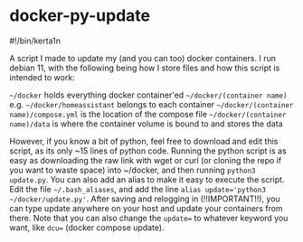 # docker-py-update
#!/bin/kerta1n

A script I made to update my (and you can too) docker containers. I run debian 11, with the following being how I store files and how this script is intended to work:

`~/docker` holds everything docker container'ed
`~/docker/(container name)` e.g. `~/docker/homeassistant` belongs to each container
`~/docker/(container name)/compose.yml` is the location of the compose file
`~/docker/(container name)/data` is where the container volume is bound to and stores the data

However, if you know a bit of python, feel free to download and edit this script, as its only ~15 lines of python code.
Running the python script is as easy as downloading the raw link with wget or curl (or cloning the repo if you want to waste space) into ~/docker, and then running `python3 update.py`. 
You can also add an alias to make it easy to execute the script. Edit the file `~/.bash_aliases`, and add the line `alias update='python3 ~/docker/update.py'`. After saving and relogging in (!!IMPORTANT!!), you can type update anywhere on your host and update your containers from there. Note that you can also change the `update=` to whatever keyword you want, like `dcu=` (docker compose update). 
